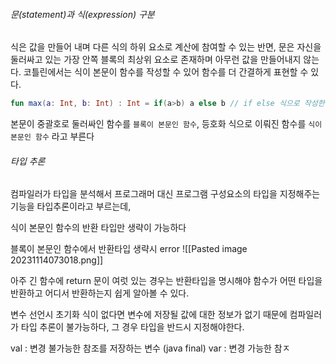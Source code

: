 
###### 문(statement)과 식(expression) 구분

식은 값을 만들어 내며 다른 식의 하위 요소로 계산에 참여할 수 있는 반면, 문은 자신을 둘러싸고 있는 가장 안쪽 블록의 최상위 요소로 존재하며 아무런 값을 만들어내지 않는다.
코틀린에서는 식이 본문이 함수를 작성할 수 있어 함수를 더 간결하게 표현할 수 있다.

``` kotlin
fun max(a: Int, b: Int) : Int = if(a>b) a else b // if else 식으로 작성한 함수
```

본문이 중괄호로 둘러싸인 함수를 `블록이 본문인 함수`, 등호화 식으로 이뤄진 함수를 `식이 본문인 함수` 라고 부른다

###### 타입 추론

컴파일러가 타입을 분석해서 프로그래머 대신 프로그램 구성요소의 타입을 지정해주는 기능을 타입추론이라고 부르는데,

식이 본문인 함수의 반환 타입만 생략이 가능하다

블록이 본문인 함수에서 반환타입 생략시 error
![[Pasted image 20231114073018.png]]

아주 긴 함수에 return 문이 여럿 있는 경우는 반환타입을 명시해야 함수가 어떤 타입을 반환하고 어디서 반환하는지 쉽게 알아볼 수 있다.

변수 선언시 초기화 식이 없다면 변수에 저장될 값에 대한 정보가 없기 때문에 컴파일러가 타입 추론이 불가능하다, 그 경우 타입을 반드시 지정해야한다.

val : 변경 불가능한 참조를 저장하는 변수 (java final)
var : 변경 가능한 참ㅈ